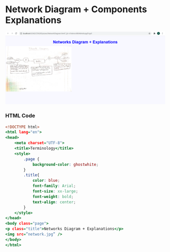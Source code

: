 # Network Diagram + Components Explanations
![alt text](networkdiagram.png) <br> 
### HTML Code
```.html
<!DOCTYPE html>
<html lang="en">
<head>
    <meta charset="UTF-8">
    <title>Terminology</title>
    <style>
        .page {
            background-color: ghostwhite;
        }
        .title{
            color: blue;
            font-family: Arial;
            font-size: xx-large;
            font-weight: bold;
            text-align: center;
        }
    </style>
</head>
<body class="page">
<p class="title">Networks Diagram + Explanations</p>
<img src=”network.jpg” />
</body>
</html>
```
